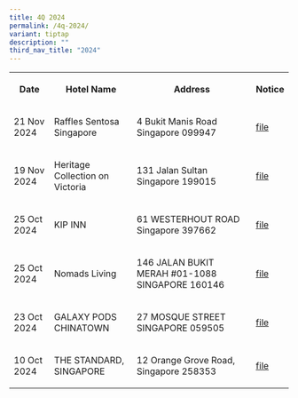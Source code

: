 ```yaml
---
title: 4Q 2024
permalink: /4q-2024/
variant: tiptap
description: ""
third_nav_title: "2024"
---
```

<table style="minWidth: 100px">
<colgroup>
<col>
<col>
<col>
<col>
</colgroup>
<tbody>
<tr>
<th rowspan="1" colspan="1">
<p>Date</p>
</th>
<th rowspan="1" colspan="1">
<p>Hotel Name</p>
</th>
<th rowspan="1" colspan="1">
<p>Address</p>
</th>
<th rowspan="1" colspan="1">
<p>Notice</p>
</th>
</tr>
<tr>
<td rowspan="1" colspan="1">
<p>21 Nov 2024</p>
</td>
<td rowspan="1" colspan="1">
<p>Raffles Sentosa Singapore</p>
</td>
<td rowspan="1" colspan="1">
<p>4 Bukit Manis Road Singapore 099947</p>
</td>
<td rowspan="1" colspan="1">
<p><a href="/files/Raffles_Sentosa_Singapore.pdf" rel="noopener noreferrer nofollow" target="_blank">file</a>
</p>
</td>
</tr>
<tr>
<td rowspan="1" colspan="1">
<p>19 Nov 2024</p>
</td>
<td rowspan="1" colspan="1">
<p>Heritage Collection on Victoria</p>
</td>
<td rowspan="1" colspan="1">
<p>131 Jalan Sultan Singapore 199015</p>
</td>
<td rowspan="1" colspan="1">
<p><a href="/files/Heritage_Collection_on_Victoria.pdf" rel="noopener noreferrer nofollow" target="_blank">file</a>
</p>
</td>
</tr>
<tr>
<td rowspan="1" colspan="1">
<p>25 Oct 2024</p>
</td>
<td rowspan="1" colspan="1">
<p>KIP INN</p>
</td>
<td rowspan="1" colspan="1">
<p>61 WESTERHOUT ROAD Singapore 397662</p>
</td>
<td rowspan="1" colspan="1">
<p><a href="/files/kip_inn.pdf" rel="noopener noreferrer nofollow" target="_blank">file</a>
</p>
</td>
</tr>
<tr>
<td rowspan="1" colspan="1">
<p>25 Oct 2024</p>
</td>
<td rowspan="1" colspan="1">
<p>Nomads Living</p>
</td>
<td rowspan="1" colspan="1">
<p>146 JALAN BUKIT MERAH #01-1088 SINGAPORE 160146</p>
</td>
<td rowspan="1" colspan="1">
<p><a href="/files/Nomads_Living.pdf" rel="noopener noreferrer nofollow" target="_blank">file</a>
</p>
</td>
</tr>
<tr>
<td rowspan="1" colspan="1">
<p>23 Oct 2024</p>
</td>
<td rowspan="1" colspan="1">
<p>GALAXY PODS CHINATOWN</p>
</td>
<td rowspan="1" colspan="1">
<p>27 MOSQUE STREET SINGAPORE 059505</p>
</td>
<td rowspan="1" colspan="1">
<p><a href="/files/GALAXY_PODS_CHINATOWN.pdf" rel="noopener noreferrer nofollow" target="_blank">file</a>
</p>
</td>
</tr>
<tr>
<td rowspan="1" colspan="1">
<p>10 Oct 2024</p>
</td>
<td rowspan="1" colspan="1">
<p>THE STANDARD, SINGAPORE</p>
</td>
<td rowspan="1" colspan="1">
<p>12 Orange Grove Road, Singapore 258353</p>
</td>
<td rowspan="1" colspan="1">
<p><a href="/files/the_standard_singapore.pdf" rel="noopener noreferrer nofollow" target="_blank"><u>file</u></a>
</p>
</td>
</tr>
</tbody>
</table>
<p></p>